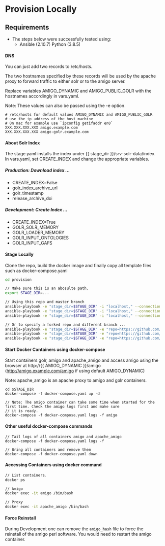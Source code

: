 # Provision Locally

## Requirements 

- The steps below were successfully tested using:
    - Ansible   (2.10.7) Python (3.8.5)

#### DNS 

You can just add two records to /etc/hosts.

The two hostnames specified by these records will be used by the apache proxy 
to forward traffic to either solr or to the amigo server.  

Replace variables AMIGO_DYNAMIC and AMIGO_PUBLIC_GOLR with the hostnames accordingly in vars.yaml.

Note: These values can also be passed using the -e option. 

```
# /etc/hosts for default values AMIGO_DYNAMIC and AMIGO_PUBLIC_GOLR 
# use the ip address of the host machine
# On mac for example use `ipconfig getifaddr en0`
XXX.XXX.XXX.XXX amigo.example.com
XXX.XXX.XXX.XXX amigo-golr.example.com
```

#### About Solr Index

The stage.yaml installs the index under {{ stage_dir }}/srv-solr-data/index.
In vars.yaml, set CREATE_INDEX and change the appropriate variables. 

##### Production:  Download index ...
  - CREATE_INDEX=False 
  - golr_index_archive_url
  - golr_timestamp
  - release_archive_doi

##### Development: Create Index ... 
  - CREATE_INDEX=True 
  - GOLR_SOLR_MEMORY
  - GOLR_LOADER_MEMORY
  - GOLR_INPUT_ONTOLOGIES
  - GOLR_INPUT_GAFS

#### Stage Locally

Clone the repo, build the docker image and finally copy all template files such as docker-compose.yaml 

```sh
cd provision

// Make sure this is an abosulte path.
export STAGE_DIR=...

// Using this repo and master branch
ansible-playbook -e "stage_dir=$STAGE_DIR" -i "localhost," --connection=local build_image.yaml 
ansible-playbook -e "stage_dir=$STAGE_DIR" -i "localhost," --connection=local stage.yaml 
ansible-playbook -e "stage_dir=$STAGE_DIR" -i "localhost," --connection=local start_services.yaml 

// Or to specify a forked repo and different branch ...
ansible-playbook -e "stage_dir=$STAGE_DIR" -e "repo=https://github.com/..." -e "branch=..." -i "localhost," --connection=local build_image.yaml 
ansible-playbook -e "stage_dir=$STAGE_DIR" -e "repo=https://github.com/..." -e "branch=..." -i "localhost," --connection=local stage.yaml 
ansible-playbook -e "stage_dir=$STAGE_DIR" -e "repo=https://github.com/..." -e "branch=..." -i "localhost," --connection=local start_services.yaml 
```

#### Start Docker Containers using docker-compose

Start containers golr, amigo and apache_amigo and access amigo using the browser 
at http://{{ AMIGO_DYNAMIC }}/amigo   (http://amigo.example.com/amigo if using default AMIGO_DYNAMIC)

Note: apache_amigo is an apache proxy to amigo and golr containers.

```
cd $STAGE_DIR
docker-compose -f docker-compose.yaml up -d

// Note: The amigo container can take some time when started for the first time. Check the amigo logs first and make sure
// it is ready.  
docker-compose -f docker-compose.yaml logs -f amigo
```

#### Other useful docker-compose commands

```
// Tail logs of all containers amigo and apache_amigo
docker-compose -f docker-compose.yaml logs -f  

// Bring all containers and remove them
docker-compose -f docker-compose.yaml down
```

#### Accessing Containers using docker command

```sh
// List containers.
docker ps

// Amigo
docker exec -it amigo /bin/bash

// Proxy
docker exec -it apache_amigo /bin/bash
```

#### Force Reinstall

During Development one can remove the `amigo_hash` file to force the reinstall of the amigo perl software.
You would need to restart the amigo container. 

